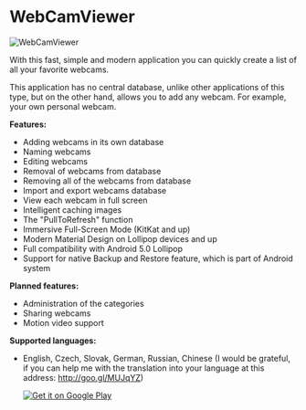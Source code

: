 # WebCamViewer

![WebCamViewer](https://lh5.ggpht.com/k96AcaKgan1E4jTnnvcSe0JEz-IjJx2OqBUOWGM-DKox5TGQ5N17b-mQY2dbCyzsJAc0=w300)

With this fast, simple and modern application you can quickly create a list of all your favorite webcams.

This application has no central database, unlike other applications of this type, but on the other hand, allows you to add any webcam. For example, your own personal webcam.

**Features:**
- Adding webcams in its own database
- Naming webcams
- Editing webcams
- Removal of webcams from database
- Removing all of the webcams from database
- Import and export webcams database
- View each webcam in full screen
- Intelligent caching images
- The "PullToRefresh" function
- Immersive Full-Screen Mode (KitKat and up)
- Modern Material Design on Lollipop devices and up
- Full compatibility with Android 5.0 Lollipop
- Support for native Backup and Restore feature, which is part of Android system

**Planned features:**
- Administration of the categories
- Sharing webcams
- Motion video support

**Supported languages:**
* English, Czech, Slovak, German, Russian, Chinese (I would be grateful, if you can help me with the translation into your language at this address: http://goo.gl/MUJqYZ)

	 [![Get it on Google Play](http://developer.android.com/images/brand/en_generic_rgb_wo_60.png)](https://play.google.com/store/apps/details?id=cz.yetanotherview.webcamviewer.app)
	 
